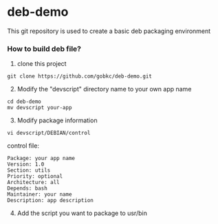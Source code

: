 # deb-demo
This git repository is used to create a basic deb packaging environment

### How to build deb file?

1. clone this project

````
git clone https://github.com/gobkc/deb-demo.git
````

2. Modify the "devscript" directory name to your own app name

````
cd deb-demo
mv devscript your-app
````

3. Modify package information

````
vi devscript/DEBIAN/control

````
control file:
````
Package: your app name
Version: 1.0
Section: utils
Priority: optional
Architecture: all
Depends: bash
Maintainer: your name
Description: app description
````

4. Add the script you want to package to usr/bin
